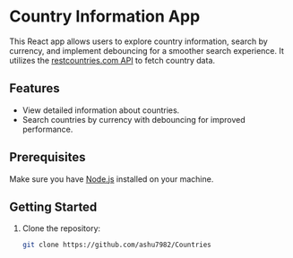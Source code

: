 
# Country Information App

This React app allows users to explore country information, search by currency, and implement debouncing for a smoother search experience. It utilizes the [restcountries.com API](https://restcountries.com/v3.1/all) to fetch country data.

## Features

- View detailed information about countries.
- Search countries by currency with debouncing for improved performance.

## Prerequisites

Make sure you have [Node.js](https://nodejs.org/) installed on your machine.

## Getting Started

1. Clone the repository:

   ```bash
   git clone https://github.com/ashu7982/Countries
